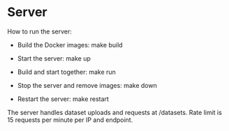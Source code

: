 # Server

How to run the server:

- Build the Docker images:
  make build

- Start the server:
  make up

- Build and start together:
  make run

- Stop the server and remove images:
  make down

- Restart the server:
  make restart

The server handles dataset uploads and requests at /datasets.
Rate limit is 15 requests per minute per IP and endpoint.
